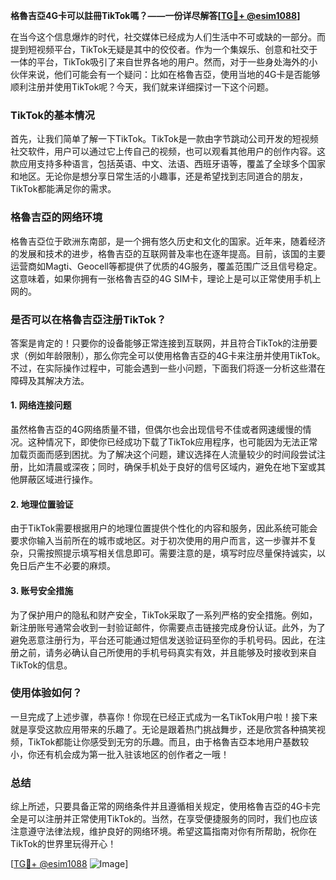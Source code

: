 **格魯吉亞4G卡可以註冊TikTok嗎？——一份详尽解答[[TG💪+ @esim1088](https://t.me/s/esim1088)]**

在当今这个信息爆炸的时代，社交媒体已经成为人们生活中不可或缺的一部分。而提到短视频平台，TikTok无疑是其中的佼佼者。作为一个集娱乐、创意和社交于一体的平台，TikTok吸引了来自世界各地的用户。然而，对于一些身处海外的小伙伴来说，他们可能会有一个疑问：比如在格魯吉亞，使用当地的4G卡是否能够顺利注册并使用TikTok呢？今天，我们就来详细探讨一下这个问题。

### TikTok的基本情况

首先，让我们简单了解一下TikTok。TikTok是一款由字节跳动公司开发的短视频社交软件，用户可以通过它上传自己的视频，也可以观看其他用户的创作内容。这款应用支持多种语言，包括英语、中文、法语、西班牙语等，覆盖了全球多个国家和地区。无论你是想分享日常生活的小趣事，还是希望找到志同道合的朋友，TikTok都能满足你的需求。

### 格魯吉亞的网络环境

格魯吉亞位于欧洲东南部，是一个拥有悠久历史和文化的国家。近年来，随着经济的发展和技术的进步，格魯吉亞的互联网普及率也在逐年提高。目前，该国的主要运营商如Magti、Geocell等都提供了优质的4G服务，覆盖范围广泛且信号稳定。这意味着，如果你拥有一张格魯吉亞的4G SIM卡，理论上是可以正常使用手机上网的。

### 是否可以在格魯吉亞注册TikTok？

答案是肯定的！只要你的设备能够正常连接到互联网，并且符合TikTok的注册要求（例如年龄限制），那么你完全可以使用格魯吉亞的4G卡来注册并使用TikTok。不过，在实际操作过程中，可能会遇到一些小问题，下面我们将逐一分析这些潜在障碍及其解决方法。

#### 1. 网络连接问题
虽然格魯吉亞的4G网络质量不错，但偶尔也会出现信号不佳或者网速缓慢的情况。这种情况下，即使你已经成功下载了TikTok应用程序，也可能因为无法正常加载页面而感到困扰。为了解决这个问题，建议选择在人流量较少的时间段尝试注册，比如清晨或深夜；同时，确保手机处于良好的信号区域内，避免在地下室或其他屏蔽区域进行操作。

#### 2. 地理位置验证
由于TikTok需要根据用户的地理位置提供个性化的内容和服务，因此系统可能会要求你输入当前所在的城市或地区。对于初次使用的用户而言，这一步骤并不复杂，只需按照提示填写相关信息即可。需要注意的是，填写时应尽量保持诚实，以免日后产生不必要的麻烦。

#### 3. 账号安全措施
为了保护用户的隐私和财产安全，TikTok采取了一系列严格的安全措施。例如，新注册账号通常会收到一封验证邮件，你需要点击链接完成身份认证。此外，为了避免恶意注册行为，平台还可能通过短信发送验证码至你的手机号码。因此，在注册之前，请务必确认自己所使用的手机号码真实有效，并且能够及时接收到来自TikTok的信息。

### 使用体验如何？

一旦完成了上述步骤，恭喜你！你现在已经正式成为一名TikTok用户啦！接下来就是享受这款应用带来的乐趣了。无论是跟着热门挑战舞步，还是欣赏各种搞笑视频，TikTok都能让你感受到无穷的乐趣。而且，由于格魯吉亞本地用户基数较小，你还有机会成为第一批入驻该地区的创作者之一哦！

### 总结

综上所述，只要具备正常的网络条件并且遵循相关规定，使用格魯吉亞的4G卡完全是可以注册并正常使用TikTok的。当然，在享受便捷服务的同时，我们也应该注意遵守法律法规，维护良好的网络环境。希望这篇指南对你有所帮助，祝你在TikTok的世界里玩得开心！

[[TG💪+ @esim1088](https://t.me/s/esim1088) ![Image](https://i.postimg.cc/4NQfJmqS/Snipaste-2025-05-13-00-14-12.png)]